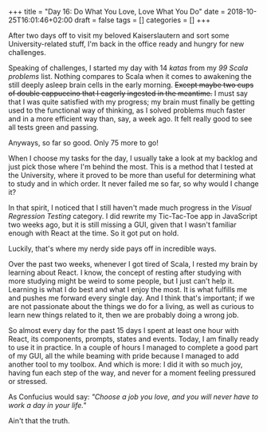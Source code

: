 +++
title = "Day 16: Do What You Love, Love What You Do"
date = 2018-10-25T16:01:46+02:00
draft = false
tags = []
categories = []
+++

After two days off to visit my beloved Kaiserslautern and sort some University-related stuff, I'm back in the office ready and hungry for new challenges.



Speaking of challenges, I started my day with 14 _katas_ from my _99 Scala problems_ list. Nothing compares to Scala when it comes to awakening the still deeply asleep brain cells in the early morning. ~~Except maybe two cups of double cappuccino that I eagerly ingested in the meantime.~~ I must say that I was quite satisfied with my progress; my brain must finally be getting used to the functional way of thinking, as I solved problems much faster and in a more efficient way than, say, a week ago. It felt really good to see all tests green and passing. 



Anyways, so far so good. Only 75 more to go!



When I choose my tasks for the day, I usually take a look at my backlog and just pick those where I'm behind the most. This is a method that I tested at the University, where it proved to be more than useful for determining what to study and in which order. It never failed me so far, so why would I change it?



In that spirit, I noticed that I still haven't made much progress in the _Visual Regression Testing_ category. I did rewrite my Tic-Tac-Toe app in JavaScript two weeks ago, but it is still missing a GUI, given that I wasn't familiar enough with React at the time. So it got put on hold.



Luckily, that's where my nerdy side pays off in incredible ways.



Over the past two weeks, whenever I got tired of Scala, I rested my brain by learning about React. I know, the concept of resting after studying with more studying might be weird to some people, but I just can't help it. Learning is what I do best and what I enjoy the most. It is what fulfills me and pushes me forward every single day. And I think that's important; if we are not passionate about the things we do for a living, as well as curious to learn new things related to it, then we are probably doing a wrong job.



So almost every day for the past 15 days I spent at least one hour with React, its components, prompts, states and events. Today, I am finally ready to use it in practice. In a couple of hours I managed to complete a good part of my GUI, all the while beaming with pride because I managed to add another tool to my toolbox. And which is more: I did it with so much joy, having fun each step of the way, and never for a moment feeling pressured or stressed.



As Confucius would say: _"Choose a job you love, and you will never have to work a day in your life."_ 



Ain't that the truth.